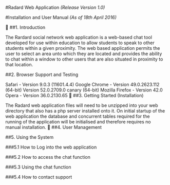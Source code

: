 #Radard Web Application
  *(Release Version 1.0)*

#Installation and User Manual
  *(As of 18th April 2016)*



##1. Introduction

The Rardard social network web application is a web-based chat tool developed for use within education to allow students to speak to other students within a given proximity. The web based application permits the user to select an area unto which they are located and provides the ability to chat within a window to other users that are also situated in proximity to that location.

##2. Browser Support and Testing

Safari -
  Version 9.0.3 (11601.4.4)
Google Chrome -
  Version 49.0.2623.112 (64-bit)
  Version 52.0.2709.0 canary (64-bit)
Mozilla Firefox -
  Version 42.0
Opera -
  Version 36.0.2130.65 

##3. Getting Started (Installation)

The Radard web application files will need to be unzipped into your web directory that also has a php server installed onto it.
On initial startup of the web application the database and concurrent tables required for the running of the application will be initialised and therefore requires no manual installation.

##4. User Management

##5. Using the System

###5.1 How to Log into the web application

###5.2  How to access the chat function

###5.3 Using the chat function

###5.4 How to contact support
